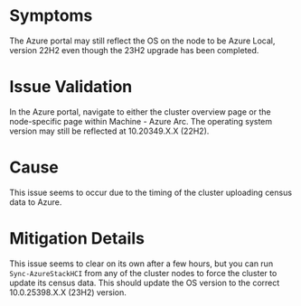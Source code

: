 # Symptoms
The Azure portal may still reflect the OS on the node to be Azure Local, version 22H2 even though the 23H2 upgrade has been completed.

# Issue Validation
In the Azure portal, navigate to either the cluster overview page or the node-specific page within Machine - Azure Arc.  The operating system version may still be reflected at 10.20349.X.X (22H2).

# Cause
This issue seems to occur due to the timing of the cluster uploading census data to Azure.

# Mitigation Details
This issue seems to clear on its own after a few hours, but you can run `Sync-AzureStackHCI` from any of the cluster nodes to force the cluster to update its census data.  This should update the OS version to the correct 10.0.25398.X.X (23H2) version.
